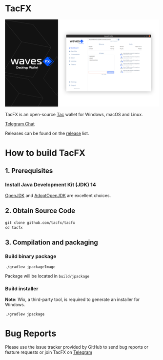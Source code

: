 # TacFX

![img](package/tacfx_readme.png)


TacFX is an open-source [Tac](https://tacplatform.com) wallet for Windows, macOS and Linux.

[Telegram Chat](https://t.me/tacfxwallet)

Releases can be found on the [release](https://github.com/tacfx/tacfx/releases) list.


# How to build TacFX

## 1. Prerequisites

### Install Java Development Kit (JDK) 14

[OpenJDK](https://jdk.java.net/14/) and [AdoptOpenJDK](https://adoptopenjdk.net/archive.html) are excellent choices. 

## 2. Obtain Source Code

```
git clone github.com/tacfx/tacfx
cd tacfx
```
## 3. Compilation and packaging
### Build binary package
```
./gradlew jpackageImage 
```
Package will be located in `build/jpackage`   
### Build installer
**Note:** Wix, a third-party tool, is required to generate an installer for Windows.
```
./gradlew jpackage
```
# Bug Reports
Please use the issue tracker provided by GitHub to send bug reports or feature requests or join TacFX on [Telegram](https://t.me/tacfxwallet)